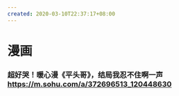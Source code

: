 ```yaml
---
created: 2020-03-10T22:37:17+08:00
---
```


# 漫画

### 超好哭！暖心漫《平头哥》，结局我忍不住啊一声 https://m.sohu.com/a/372696513_120448630